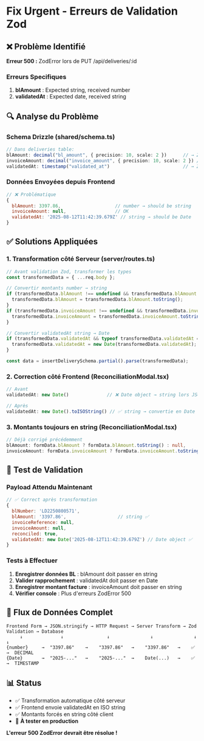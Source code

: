 # Fix Urgent - Erreurs de Validation Zod

## ❌ Problème Identifié
**Erreur 500 :** ZodError lors de PUT /api/deliveries/:id

### Erreurs Specifiques
1. **blAmount** : Expected string, received number
2. **validatedAt** : Expected date, received string

## 🔍 Analyse du Problème

### Schema Drizzle (shared/schema.ts)
```typescript
// Dans deliveries table:
blAmount: decimal("bl_amount", { precision: 10, scale: 2 })      // → Zod attend string
invoiceAmount: decimal("invoice_amount", { precision: 10, scale: 2 }) // → Zod attend string
validatedAt: timestamp("validated_at")                           // → Zod attend Date object
```

### Données Envoyées depuis Frontend
```javascript
// ❌ Problématique
{
  blAmount: 3397.86,                    // number → should be string
  invoiceAmount: null,                  // OK
  validatedAt: '2025-08-12T11:42:39.679Z' // string → should be Date
}
```

## ✅ Solutions Appliquées

### 1. **Transformation côté Serveur** (server/routes.ts)
```typescript
// Avant validation Zod, transformer les types
const transformedData = { ...req.body };

// Convertir montants number → string
if (transformedData.blAmount !== undefined && transformedData.blAmount !== null) {
  transformedData.blAmount = transformedData.blAmount.toString();
}
if (transformedData.invoiceAmount !== undefined && transformedData.invoiceAmount !== null) {
  transformedData.invoiceAmount = transformedData.invoiceAmount.toString();
}

// Convertir validatedAt string → Date
if (transformedData.validatedAt && typeof transformedData.validatedAt === 'string') {
  transformedData.validatedAt = new Date(transformedData.validatedAt);
}

const data = insertDeliverySchema.partial().parse(transformedData);
```

### 2. **Correction côté Frontend** (ReconciliationModal.tsx)
```typescript
// Avant
validatedAt: new Date()              // ❌ Date object → string lors JSON.stringify

// Après  
validatedAt: new Date().toISOString() // ✅ string → convertie en Date côté serveur
```

### 3. **Montants toujours en string** (ReconciliationModal.tsx)
```typescript
// Déjà corrigé précédemment
blAmount: formData.blAmount ? formData.blAmount.toString() : null,
invoiceAmount: formData.invoiceAmount ? formData.invoiceAmount.toString() : null,
```

## 🧪 Test de Validation

### Payload Attendu Maintenant
```javascript
// ✅ Correct après transformation
{
  blNumber: 'LD2250800571',
  blAmount: '3397.86',                   // string ✅
  invoiceReference: null,
  invoiceAmount: null,
  reconciled: true,
  validatedAt: new Date('2025-08-12T11:42:39.679Z') // Date object ✅
}
```

### Tests à Effectuer
1. **Enregistrer données BL** : blAmount doit passer en string
2. **Valider rapprochement** : validatedAt doit passer en Date
3. **Enregistrer montant facture** : invoiceAmount doit passer en string
4. **Vérifier console** : Plus d'erreurs ZodError 500

## 🔄 Flux de Données Complet

```
Frontend Form → JSON.stringify → HTTP Request → Server Transform → Zod Validation → Database
     ↓              ↓                ↓               ↓               ↓             ↓
{number}     →  "3397.86"    →    "3397.86"   →    "3397.86"   →    ✅         →  DECIMAL
{Date}       →  "2025-..."   →    "2025-..."  →    Date(...)   →    ✅         →  TIMESTAMP
```

## 📊 Status

- ✅ Transformation automatique côté serveur
- ✅ Frontend envoie validatedAt en ISO string  
- ✅ Montants forcés en string côté client
- 🔄 **À tester en production**

**L'erreur 500 ZodError devrait être résolue !**